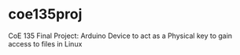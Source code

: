 # coe135proj
CoE 135 Final Project: Arduino Device to act as a Physical key to gain access to files in Linux
